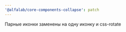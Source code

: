 ```yaml
---
'@alfalab/core-components-collapse': patch
---
```


Парные иконки заменены на одну иконку и css-rotate
